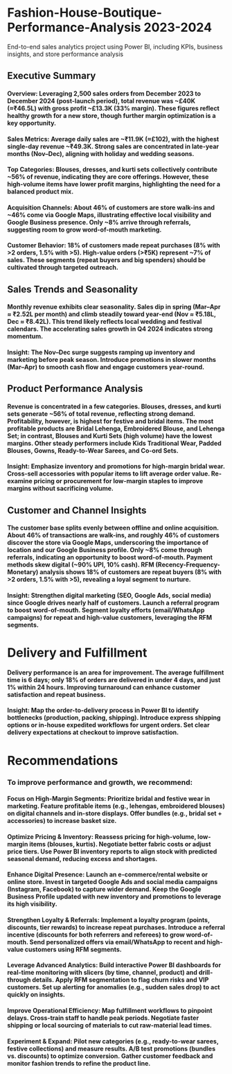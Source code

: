 # Fashion-House-Boutique-Performance-Analysis 2023-2024

End-to-end sales analytics project using Power BI, including KPIs, business insights, and store performance analysis

## Executive Summary
#### Overview: Leveraging 2,500 sales orders from December 2023 to December 2024 (post-launch period), total revenue was ~£40K (≈₹46.5L) with gross profit ~£13.3K (33% margin). These figures reflect healthy growth for a new store, though further margin optimization is a key opportunity.
#### Sales Metrics: Average daily sales are ~₹11.9K (≈£102), with the highest single-day revenue ~₹49.3K. Strong sales are concentrated in late-year months (Nov–Dec), aligning with holiday and wedding seasons.
#### Top Categories: Blouses, dresses, and kurti sets collectively contribute ~56% of revenue, indicating they are core offerings. However, these high-volume items have lower profit margins, highlighting the need for a balanced product mix.
#### Acquisition Channels: About 46% of customers are store walk-ins and ~46% come via Google Maps, illustrating effective local visibility and Google Business presence. Only ~8% arrive through referrals, suggesting room to grow word-of-mouth marketing.
#### Customer Behavior: 18% of customers made repeat purchases (8% with >2 orders, 1.5% with >5). High-value orders (>₹5K) represent ~7% of sales. These segments (repeat buyers and big spenders) should be cultivated through targeted outreach.

## Sales Trends and Seasonality
 
#### Monthly revenue exhibits clear seasonality. Sales dip in spring (Mar–Apr ≈ ₹2.52L per month) and climb steadily toward year-end (Nov ≈ ₹5.18L, Dec ≈ ₹8.42L). This trend likely reflects local wedding and festival calendars. The accelerating sales growth in Q4 2024 indicates strong momentum.

#### Insight: The Nov–Dec surge suggests ramping up inventory and marketing before peak season. Introduce promotions in slower months (Mar–Apr) to smooth cash flow and engage customers year-round.

## Product Performance Analysis

#### Revenue is concentrated in a few categories. Blouses, dresses, and kurti sets generate ~56% of total revenue, reflecting strong demand. Profitability, however, is highest for festive and bridal items. The most profitable products are Bridal Lehenga, Embroidered Blouse, and Lehenga Set; in contrast, Blouses and Kurti Sets (high volume) have the lowest margins. Other steady performers include Kids Traditional Wear, Padded Blouses, Gowns, Ready-to-Wear Sarees, and Co-ord Sets.

#### Insight: Emphasize inventory and promotions for high-margin bridal wear. Cross-sell accessories with popular items to lift average order value. Re-examine pricing or procurement for low-margin staples to improve margins without sacrificing volume.

## Customer and Channel Insights

#### The customer base splits evenly between offline and online acquisition. About 46% of transactions are walk-ins, and roughly 46% of customers discover the store via Google Maps, underscoring the importance of location and our Google Business profile. Only ~8% come through referrals, indicating an opportunity to boost word-of-mouth. Payment methods skew digital (~90% UPI, 10% cash). RFM (Recency-Frequency-Monetary) analysis shows 18% of customers are repeat buyers (8% with >2 orders, 1.5% with >5), revealing a loyal segment to nurture.

#### Insight: Strengthen digital marketing (SEO, Google Ads, social media) since Google drives nearly half of customers. Launch a referral program to boost word-of-mouth. Segment loyalty efforts (email/WhatsApp campaigns) for repeat and high-value customers, leveraging the RFM segments.

# Delivery and Fulfillment

#### Delivery performance is an area for improvement. The average fulfillment time is 6 days; only 18% of orders are delivered in under 4 days, and just 1% within 24 hours. Improving turnaround can enhance customer satisfaction and repeat business.

#### Insight: Map the order-to-delivery process in Power BI to identify bottlenecks (production, packing, shipping). Introduce express shipping options or in-house expedited workflows for urgent orders. Set clear delivery expectations at checkout to improve satisfaction.

# Recommendations

### To improve performance and growth, we recommend:
#### Focus on High-Margin Segments: Prioritize bridal and festive wear in marketing. Feature profitable items (e.g., lehengas, embroidered blouses) on digital channels and in-store displays. Offer bundles (e.g., bridal set + accessories) to increase basket size.
#### Optimize Pricing & Inventory: Reassess pricing for high-volume, low-margin items (blouses, kurtis). Negotiate better fabric costs or adjust price tiers. Use Power BI inventory reports to align stock with predicted seasonal demand, reducing excess and shortages.
#### Enhance Digital Presence: Launch an e-commerce/rental website or online store. Invest in targeted Google Ads and social media campaigns (Instagram, Facebook) to capture wider demand. Keep the Google Business Profile updated with new inventory and promotions to leverage its high visibility.
#### Strengthen Loyalty & Referrals: Implement a loyalty program (points, discounts, tier rewards) to increase repeat purchases. Introduce a referral incentive (discounts for both referrers and referees) to grow word-of-mouth. Send personalized offers via email/WhatsApp to recent and high-value customers using RFM segments.
#### Leverage Advanced Analytics: Build interactive Power BI dashboards for real-time monitoring with slicers (by time, channel, product) and drill-through details. Apply RFM segmentation to flag churn risks and VIP customers. Set up alerting for anomalies (e.g., sudden sales drop) to act quickly on insights.
#### Improve Operational Efficiency: Map fulfillment workflows to pinpoint delays. Cross-train staff to handle peak periods. Negotiate faster shipping or local sourcing of materials to cut raw-material lead times.
#### Experiment & Expand: Pilot new categories (e.g., ready-to-wear sarees, festive collections) and measure results. A/B test promotions (bundles vs. discounts) to optimize conversion. Gather customer feedback and monitor fashion trends to refine the product line.
